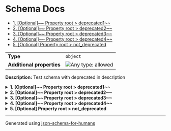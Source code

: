 # Schema Docs

- [1. [Optional]~~ Property root > deprecated1~~](#deprecated1)
- [2. [Optional]~~ Property root > deprecated2~~](#deprecated2)
- [3. [Optional]~~ Property root > deprecated3~~](#deprecated3)
- [4. [Optional]~~ Property root > deprecated4~~](#deprecated4)
- [5. [Optional] Property root > not_deprecated](#not_deprecated)

|                           |                                                                             |
| ------------------------- | --------------------------------------------------------------------------- |
| **Type**                  | `object`                                                                    |
| **Additional properties** | ![Any type: allowed](https://img.shields.io/badge/Any%20type-allowed-green) |

**Description:** Test schema with deprecated in description

<details>
<summary>
<strong> <a name="deprecated1"></a>1. [Optional]~~ Property root > deprecated1~~</strong>  

</summary>
<blockquote>

|                           |                                                                             |
| ------------------------- | --------------------------------------------------------------------------- |
| **Type**                  | `object`                                                                    |
| **Deprecated**            |
| !                         | [                                                                           | D | e | p | r | e | c | a | t | e | d | ] | ( | h | t | t | p | s | : | / | / | i | m | g | . | s | h | i | e | l | d | s | . | i | o | / | b | a | d | g | e | / | D | e | p | r | e | c | a | t | e | d | - | r | e | d | ) |
| **Additional properties** | ![Any type: allowed](https://img.shields.io/badge/Any%20type-allowed-green) |

**Description:** [Deprecated]

</blockquote>
</details>

<details>
<summary>
<strong> <a name="deprecated2"></a>2. [Optional]~~ Property root > deprecated2~~</strong>  

</summary>
<blockquote>

|                           |                                                                             |
| ------------------------- | --------------------------------------------------------------------------- |
| **Type**                  | `object`                                                                    |
| **Deprecated**            |
| !                         | [                                                                           | D | e | p | r | e | c | a | t | e | d | ] | ( | h | t | t | p | s | : | / | / | i | m | g | . | s | h | i | e | l | d | s | . | i | o | / | b | a | d | g | e | / | D | e | p | r | e | c | a | t | e | d | - | r | e | d | ) |
| **Additional properties** | ![Any type: allowed](https://img.shields.io/badge/Any%20type-allowed-green) |

**Description:** [Deprecated - Use `not_deprecated` instead]

</blockquote>
</details>

<details>
<summary>
<strong> <a name="deprecated3"></a>3. [Optional]~~ Property root > deprecated3~~</strong>  

</summary>
<blockquote>

|                           |                                                                             |
| ------------------------- | --------------------------------------------------------------------------- |
| **Type**                  | `object`                                                                    |
| **Deprecated**            |
| !                         | [                                                                           | D | e | p | r | e | c | a | t | e | d | ] | ( | h | t | t | p | s | : | / | / | i | m | g | . | s | h | i | e | l | d | s | . | i | o | / | b | a | d | g | e | / | D | e | p | r | e | c | a | t | e | d | - | r | e | d | ) |
| **Additional properties** | ![Any type: allowed](https://img.shields.io/badge/Any%20type-allowed-green) |

**Description:** This is [Deprecated]

</blockquote>
</details>

<details>
<summary>
<strong> <a name="deprecated4"></a>4. [Optional]~~ Property root > deprecated4~~</strong>  

</summary>
<blockquote>

|                           |                                                                             |
| ------------------------- | --------------------------------------------------------------------------- |
| **Type**                  | `object`                                                                    |
| **Deprecated**            |
| !                         | [                                                                           | D | e | p | r | e | c | a | t | e | d | ] | ( | h | t | t | p | s | : | / | / | i | m | g | . | s | h | i | e | l | d | s | . | i | o | / | b | a | d | g | e | / | D | e | p | r | e | c | a | t | e | d | - | r | e | d | ) |
| **Additional properties** | ![Any type: allowed](https://img.shields.io/badge/Any%20type-allowed-green) |

**Description:** This is [Deprecated - Use `not_deprecated` instead]

</blockquote>
</details>

<details>
<summary>
<strong> <a name="not_deprecated"></a>5. [Optional] Property root > not_deprecated</strong>  

</summary>
<blockquote>

|          |          |
| -------- | -------- |
| **Type** | `string` |

</blockquote>
</details>

----------------------------------------------------------------------------------------------------------------------------
Generated using [json-schema-for-humans](https://github.com/coveooss/json-schema-for-humans)